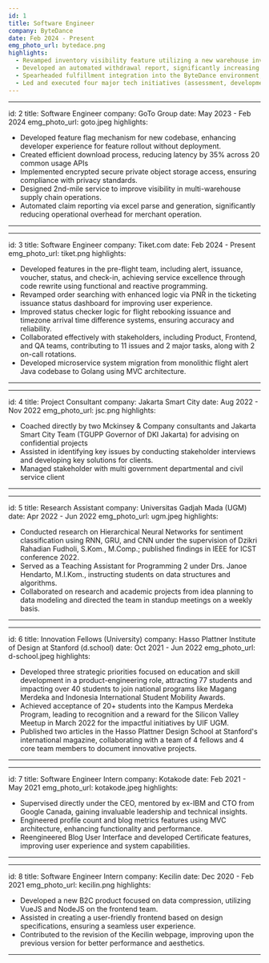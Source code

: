 ```yaml
---
id: 1
title: Software Engineer
company: ByteDance
date: Feb 2024 - Present
emg_photo_url: bytedace.png
highlights:
  - Revamped inventory visibility feature utilizing a new warehouse inventory management system, enhancing stock visibility and accuracy.
  - Developed an automated withdrawal report, significantly increasing efficiency within the 3P seller withdrawal process.
  - Spearheaded fulfillment integration into the ByteDance environment, enhancing both feature and infrastructure capabilities.
  - Led and executed four major tech initiatives (assessment, development, monitoring) within a span of less than one year, showcasing exceptional project management and technical proficiency.
---
```

---
id: 2
title: Software Engineer 
company: GoTo Group
date: May 2023 - Feb 2024
emg_photo_url: goto.jpeg
highlights:
  - Developed feature flag mechanism for new codebase, enhancing developer experience for feature rollout without deployment.
  - Created efficient download process, reducing latency by 35% across 20 common usage APIs
  - Implemented encrypted secure private object storage access, ensuring compliance with privacy standards.
  - Designed 2nd-mile service to improve visibility in multi-warehouse supply chain operations.
  - Automated claim reporting via excel parse and generation, significantly reducing operational overhead for merchant operation.
---
---
id: 3
title: Software Engineer
company: Tiket.com
date: Feb 2024 - Present
emg_photo_url: tiket.png
highlights:
  - Developed features in the pre-flight team, including alert, issuance, voucher, status, and check-in, achieving service excellence through code rewrite using functional and reactive programming.
  - Revamped order searching with enhanced logic via PNR in the ticketing issuance status dashboard for improving user experience.
  - Improved status checker logic for flight rebooking issuance and timezone arrival time difference systems, ensuring accuracy and reliability.
  - Collaborated effectively with stakeholders, including Product, Frontend, and QA teams, contributing to 11 issues and 2 major tasks, along with 2 on-call rotations.
  - Developed microservice system migration from monolithic flight alert Java codebase to Golang using MVC architecture.  
---
---
id: 4
title: Project Consultant
company: Jakarta Smart City 
date: Aug 2022 - Nov 2022
emg_photo_url: jsc.png
highlights:
  - Coached directly by two Mckinsey & Company consultants and Jakarta Smart City Team (TGUPP Governor of DKI Jakarta) for advising on confidential projects
  - Assisted in identifying key issues by conducting stakeholder interviews and developing key solutions for clients. 
  - Managed stakeholder with multi government departmental and civil service client
---
---
id: 5
title: Research Assistant 
company: Universitas Gadjah Mada (UGM)
date: Apr 2022 - Jun 2022
emg_photo_url: ugm.jpeg
highlights:
  - Conducted research on Hierarchical Neural Networks for sentiment classification using RNN, GRU, and CNN under the supervision of Dzikri Rahadian Fudholi, S.Kom., M.Comp.; published findings in IEEE for ICST conference 2022.
  - Served as a Teaching Assistant for Programming 2 under Drs. Janoe Hendarto, M.I.Kom., instructing students on data structures and algorithms.
  - Collaborated on research and academic projects from idea planning to data modeling and directed the team in standup meetings on a weekly basis. 
---
---
id: 6
title: Innovation Fellows (University)
company: Hasso Plattner Institute of Design at Stanford (d.school)
date: Oct 2021 - Jun 2022
emg_photo_url: d-school.jpeg
highlights:
  - Developed three strategic priorities focused on education and skill development in a product-engineering role, attracting 77 students and impacting over 40 students to join national programs like Magang Merdeka and Indonesia International Student Mobility Awards.
  - Achieved acceptance of 20+ students into the Kampus Merdeka Program, leading to recognition and a reward for the Silicon Valley Meetup in March 2022 for the impactful initiatives by UIF UGM.
  - Published two articles in the Hasso Plattner Design School at Stanford's international magazine, collaborating with a team of 4 fellows and 4 core team members to document innovative projects.
---
---
id: 7
title: Software Engineer Intern
company: Kotakode
date: Feb 2021 - May 2021
emg_photo_url: kotakode.jpeg
highlights:
  - Supervised directly under the CEO, mentored by ex-IBM and CTO from Google Canada, gaining invaluable leadership and technical insights.
  - Engineered profile count and blog metrics features using MVC architecture, enhancing functionality and performance.
  - Reengineered Blog User Interface and developed Certificate features, improving user experience and system capabilities.
---
---
id: 8
title: Software Engineer Intern
company: Kecilin
date: Dec 2020 - Feb 2021
emg_photo_url: kecilin.png
highlights:
  - Developed a new B2C product focused on data compression, utilizing VueJS and NodeJS on the frontend team.
  - Assisted in creating a user-friendly frontend based on design specifications, ensuring a seamless user experience.
  - Contributed to the revision of the Kecilin webpage, improving upon the previous version for better performance and aesthetics.
---